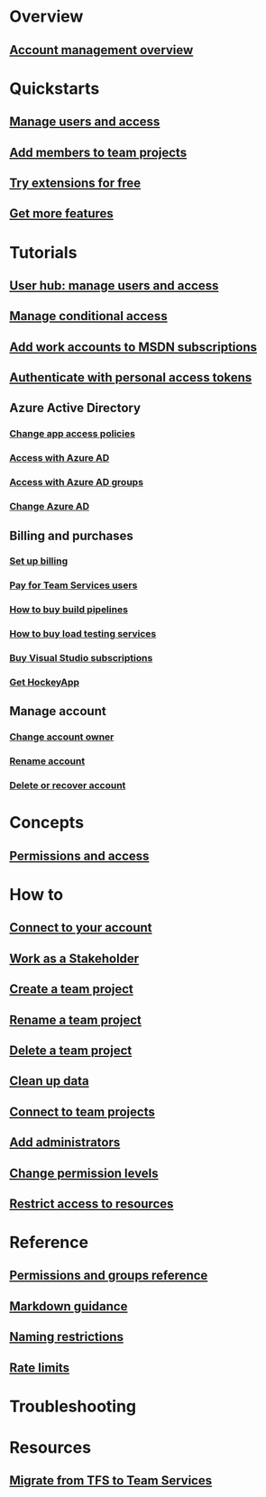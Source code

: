 
# Overview
## [Account management overview](overview.md)

# Quickstarts
## [Manage users and access](add-account-users-assign-access-levels-team-services.md)
## [Add members to team projects](add-team-members-vs.md)
## [Try extensions for free](try-additional-features-vs.md)
## [Get more features](/team-services/marketplace/get-vsts-extensions)



# Tutorials 
## [User hub: manage users and access](manage-users-and-access-user-hub-team-services.md)
## [Manage conditional access](manage-conditional-access.md)
## [Add work accounts to MSDN subscriptions](link-msdn-subscription-to-organizational-account-vs.md)
## [Authenticate with personal access tokens](use-personal-access-tokens-to-authenticate.md)
## Azure Active Directory 
### [Change app access policies](change-application-access-policies-vs.md)
### [Access with Azure AD](manage-organization-access-for-your-account-vs.md)
### [Access with Azure AD groups](manage-azure-active-directory-groups-visual-studio-team-services.md)
### [Change Azure AD](change-azure-active-directory-team-services-account.md)
 

## Billing and purchases
### [Set up billing](/team-services/setup-admin/team-services/set-up-billing-for-your-account-vs)
### [Pay for Team Services users](/team-services/setup-admin/team-services/buy-basic-access-add-team-services-users)
### [How to buy build pipelines](/team-services/setup-admin/team-services/buy-more-build-vs)
### [How to buy load testing services](/team-services/setup-admin/team-services/buy-load-testing-vs)
### [Buy Visual Studio subscriptions](/team-services/setup-admin/team-services/buy-vs-subscriptions)
### [Get HockeyApp](/team-services/marketplace/get-hockeyapp)

## Manage account
### [Change account owner](change-account-ownership-vs.md)
### [Rename account](rename-visual-studio-team-services-account.md)
### [Delete or recover account](delete-or-recover-your-account-vs.md)

# Concepts
## [Permissions and access](/team-services/setup-admin/permissions-access) 

# How to  
## [Connect to your account](connect-to-visual-studio-team-services.md)
## [Work as a Stakeholder](/team-services/work/connect/work-as-a-stakeholder)
## [Create a team project](../create-team-project.md)
## [Rename a team project](../rename-team-project.md)
## [Delete a team project](../delete-team-project.md)
## [Clean up data](../clean-up-data.md)
## [Connect to team projects](/team-services/connect/connect-team-projects) 

## [Add administrators](/team-services/add-administrator-tfs.md)
## [Change permission levels](/team-services/tfs/admin/change-permission-levels)
## [Restrict access to resources](/team-services/restrict-access-tfs)

# Reference 

## [Permissions and groups reference](/team-services/setup-admin/permissions)
## [Markdown guidance](/team-services/reference/markdown-guidance)
## [Naming restrictions](/team-services/reference/naming-restrictions)
## [Rate limits](../../reference/rate-limits.md)


# Troubleshooting

# Resources
## [Migrate from TFS to Team Services](https://www.visualstudio.com/articles/migration-overview)




















